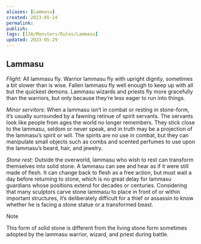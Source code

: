 ```yaml
---
aliases: [Lammasu]
created: 2023-05-24
permalink: 
publish: 
tags: [13A/Monsters/Rules/Lammasu]
updated: 2023-05-29
---
```


## Lammasu

*Flight:* All lammasu fly. Warrior lammasu fly with upright dignity, sometimes a bit slower than is wise. Fallen lammasu fly well enough to keep up with all but the quickest demons. Lammasu wizards and priests fly more gracefully than the warriors, but only because they’re less eager to run into things.

*Minor servitors:* When a lammasu isn’t in combat or resting in stone-form, it’s usually surrounded by a fawning retinue of spirit servants. The servants look like people from ages the world no longer remembers. They stick close to the lammasu, seldom or never speak, and in truth may be a projection of the lammasu’s spirit or will. The spirits are no use in combat, but they can manipulate small objects such as combs and scented perfumes to use upon the lammasu’s beard, hair, and jewelry.

*Stone rest:* Outside the overworld, lammasu who wish to rest can transform themselves into solid stone. A lammasu can see and hear as if it were still made of flesh. It can change back to flesh as a free action, but must wait a day before returning to stone, which is no great delay for lammasu guardians whose positions extend for decades or centuries. Considering that many sculptors carve stone lammasu to place in front of or within important structures, it’s deliberately difficult for a thief or assassin to know whether he is facing a stone statue or a transformed beast.  

> [!note]  
> This form of solid stone is different from the living stone form sometimes adopted by the lammasu warrior, wizard, and priest during battle.
